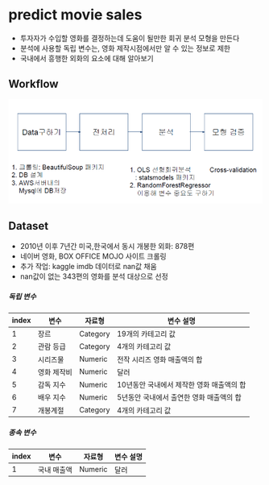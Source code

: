 predict movie sales  
==========

- 투자자가 수입할 영화를 결정하는데 도움이 될만한 회귀 분석 모형을 만든다
- 분석에 사용할 독립 변수는, 영화 제작시점에서만 알 수 있는 정보로 제한
- 국내에서 흥행한 외화의 요소에 대해 알아보기




Workflow
-

![workflow](./image/workflow.png)




Dataset
-

- 2010년 이후 7년간 미국,한국에서 동시 개봉한 외화: 878편
- 네이버 영화, BOX OFFICE MOJO 사이트 크롤링
- 추가 작업: kaggle imdb 데이터로 nan값 채움
- nan값이 없는 343편의 영화를 분석 대상으로 선정

##### 독립 변수
 
             
  index      | 변수         |자료형         |변수 설명       |
-------------| -------------| -------------| -------------
1            | 장르          |Category      |19개의 카테고리 값     
2            | 관람 등급     | Category     |4개의 카테고리 값    |
3            |시리즈물       |Numeric       |전작 시리즈 영화 매출액의 합|
4            |영화 제작비    |Numeric       |달러       |
5            |감독 지수      |Numeric       |10년동안 국내에서 제작한 영화 매출액의 합|
6            |배우 지수      |Numeric       |5년동안 국내에서 출연한 영화 매출액의 합       |
7            |개봉계절        |Category       |4개의 카테고리 값 |


##### 종속 변수

  index      | 변수         |자료형         |변수 설명       |
-------------| -------------| -------------| -------------
1            | 국내 매출액   |Numeric      |달러       |